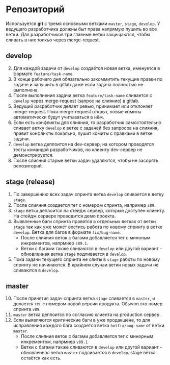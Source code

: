 # Репозиторий

Используется **git** c тремя основными ветками `master`, `stage`, `develop`. 
У ведущего разработчика должны быт права напрямую пушить во все ветки. Для разработчиков три главные ветки защищаются, чтобы сливать в них толкьо через merge-request.

## develop

2. Для каждой задачи от `develop` создаётся новая ветка, именуется в формате `feature/task-name`.
3. В конце рабочего дня обязательно закоммитить текущие правки по задаче и запушить в gitlab даже если задача полностью не выполнена.
4. После выполнения задачи ветка `feature/task-name` сливается с `develop` через merge-request (запрос на слияние) в gitlab.
5. Ведущий разработчик делает ревью, принимает или отклоняет merge-request. Пока merge-request открыт, новые комиты автоматически будут учитываться в нём.
6. Если есть конфликты для слияния, то разработчик самостоятельно сливает ветку `develop` к ветке с задачей без запросов на слияния, правит конфликты локально, пушит комиты с правками в ветке задачи.
7. `develop` ветка деплоится на dev-сервер, на котором проводятся тесты командой разработчиков, но клиенту dev-сервер не демонстрируется.
8. После слияния старые ветки задач удаляются, чтобы не засорять репозиторий.

## stage (release)

1. По завершению всех задач спринта ветка `develop` сливается в ветку `stage`. 
2. После слияния создается тег с номером спринта, например `s89`. 
3. `stage` ветка деплоится на стейдж сервер, который доступен клиенту. На стейдж сервере проводится демо проекта.
4. Выявленные баги спринта правятся в отдельных ветках от ветки `stage` так как уже может вестись работа по новому спринту в ветке `develop`. Ветка для багов в формате `fix/bug-name`. 
    - После слияния веток с багами добавляется тег с миноным инкрементов, напрмиер `s89.1`.
    - Ветки с багами также сливаются в `develop` или другой вариант - обновленная ветка `stage` подливается в `develop`.
5. Пока задачи текущего спринта не слиты в `stage` работы по новому спринту не начинаются. В крайнем случаи ветки новых задачи не сливаются в `develop`.

## master

10. После принятия задач спринта ветка `stage` сливается в `master`, и делается тег с номером новой версии продукта. Обычно это номер спринта `v89`.
11. `master` ветка деплоится по согласию клиента на production сервер.
12. Если выявляются критические баги в уже продакшене, то для исправления каждого бага создается ветка `hotfix/bug-name` от ветки `master`.
    - После слияния веток с багами добавляется тег с минорным инкрементом, напрмиер `v89.1` 
    - Ветки с багами также сливаются в `develop` или другой вариант - обновленная ветка `master` подливается в `develop`. stage ветка остаётся как есть.


